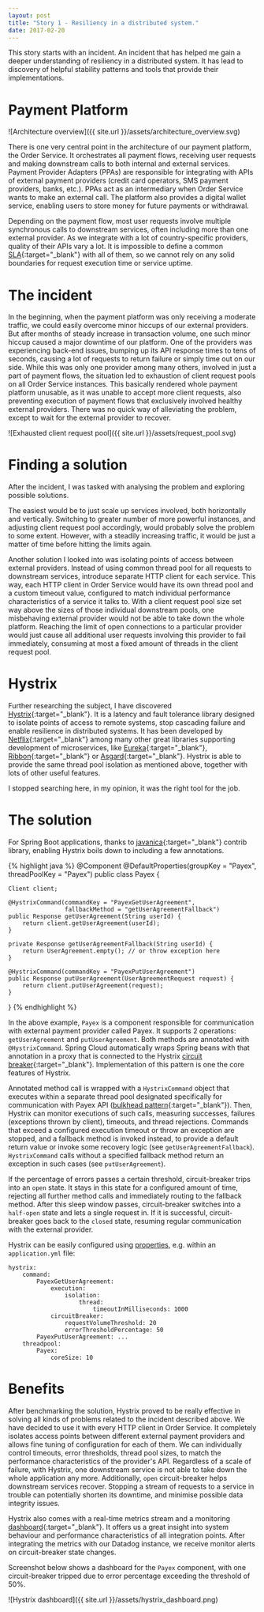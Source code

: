 ```yaml
---
layout: post
title: "Story 1 - Resiliency in a distributed system."
date: 2017-02-20
---
```


This story starts with an incident. An incident that has helped me gain a deeper understanding of resiliency in a distributed system. It has lead to discovery of helpful stability patterns and tools that provide their implementations.

# Payment Platform

![Architecture overview]({{ site.url }}/assets/architecture_overview.svg)

There is one very central point in the architecture of our payment platform, the Order Service. It orchestrates all payment flows, receiving user requests and making downstream calls to both internal and external services. Payment Provider Adapters (PPAs) are responsible for integrating with APIs of external payment providers (credit card operators, SMS payment providers, banks, etc.). PPAs act as an intermediary when Order Service wants to make an external call. The platform also provides a digital wallet service, enabling users to store money for future payments or withdrawal.

Depending on the payment flow, most user requests involve multiple synchronous calls to downstream services, often including more than one external provider. As we integrate with a lot of country-specific providers, quality of their APIs vary a lot. It is impossible to define a common [SLA][sla]{:target="_blank"} with all of them, so we cannot rely on any solid boundaries for request execution time or service uptime.

# The incident

In the beginning, when the payment platform was only receiving a moderate traffic, we could easily overcome minor hiccups of our external providers. But after months of steady increase in transaction volume, one such minor hiccup caused a major downtime of our platform. One of the providers was experiencing back-end issues, bumping up its API response times to tens of seconds, causing a lot of requests to return failure or simply time out on our side. While this was only one provider among many others, involved in just a part of payment flows, the situation led to exhaustion of client request pools on all Order Service instances. This basically rendered whole payment platform unusable, as it was unable to accept more client requests, also preventing execution of payment flows that exclusively involved healthy external providers. There was no quick way of alleviating the problem, except to wait for the external provider to recover.

![Exhausted client request pool]({{ site.url }}/assets/request_pool.svg)

# Finding a solution

After the incident, I was tasked with analysing the problem and exploring possible solutions.

The easiest would be to just scale up services involved, both horizontally and vertically. Switching to greater number of more powerful instances, and adjusting client request pool accordingly, would probably solve the problem to some extent. However, with a steadily increasing traffic, it would be just a matter of time before hitting the limits again.

Another solution I looked into was isolating points of access between external providers. Instead of using common thread pool for all requests to downstream services, introduce separate HTTP client for each service. This way, each HTTP client in Order Service would have its own thread pool and a custom timeout value, configured to match individual performance characteristics of a service it talks to. With a client request pool size set way above the sizes of those individual downstream pools, one misbehaving external provider would not be able to take down the whole platform. Reaching the limit of open connections to a particular provider would just cause all additional user requests involving this provider to fail immediately, consuming at most a fixed amount of threads in the client request pool.

# Hystrix

Further researching the subject, I have discovered [Hystrix][hystrix-homepage]{:target="_blank"}. It is a latency and fault tolerance library designed to isolate points of access to remote systems, stop cascading failure and enable resilience in distributed systems. It has been developed by [Netflix][netflix-github]{:target="_blank"} among many other great libraries supporting development of microservices, like [Eureka][eureka]{:target="_blank"}, [Ribbon][ribbon]{:target="_blank"} or [Asgard][asgard]{:target="_blank"}. Hystrix is able to provide the same thread pool isolation as mentioned above, together with lots of other useful features.

I stopped searching here, in my opinion, it was the right tool for the job.

# The solution

For Spring Boot applications, thanks to [javanica][javanica-github]{:target="_blank"} contrib library, enabling Hystrix boils down to including a few annotations.

{% highlight java %}
@Component
@DefaultProperties(groupKey = "Payex", threadPoolKey = "Payex")
public class Payex {

    Client client;

    @HystrixCommand(commandKey = "PayexGetUserAgreement",
                    fallbackMethod = "getUserAgreementFallback")
    public Response getUserAgreement(String userId) {
        return client.getUserAgreement(userId);
    }

    private Response getUserAgreementFallback(String userId) {
        return UserAgreement.empty(); // or throw exception here
    }

    @HystrixCommand(commandKey = "PayexPutUserAgreement")
    public Response putUserAgreement(UserAgreementRequest request) {
        return client.putUserAgreement(request);
    }
}
{% endhighlight %}

In the above example, `Payex` is a component responsible for communication with external payment provider called Payex. It supports 2 operations: `getUserAgreement` and `putUserAgreement`. Both methods are annotated with `@HystrixCommand`. Spring Cloud automatically wraps Spring beans with that annotation in a proxy that is connected to the Hystrix [circuit breaker][circuit-breaker]{:target="_blank"}. Implementation of this pattern is one the core features of Hystrix. 

Annotated method call is wrapped with a `HystrixCommand` object that executes within a separate thread pool designated specifically for communication with Payex API ([bulkhead pattern][bulkhead-pattern]{:target="_blank"}). Then, Hystrix can monitor executions of such calls, measuring successes, failures (exceptions thrown by client), timeouts, and thread rejections. Commands that exceed a configured execution timeout or throw an exception are stopped, and a fallback method is invoked instead, to provide a default return value or invoke some recovery logic (see `getUserAgreementFallback`). `HystrixCommand` calls without a specified fallback method return an exception in such cases (see `putUserAgreement`).

If the percentage of errors passes a certain threshold, circuit-breaker trips into an `open` state. It stays in this state for a configured amount of time, rejecting all further method calls and immediately routing to the fallback method. After this sleep window passes, circuit-breaker switches into a `half-open` state and lets a single request in. If it is successful, circuit-breaker goes back to the `closed` state, resuming regular communication with the external provider. 

Hystrix can be easily configured using [properties][hystrix-configuration], e.g. within an `application.yml` file:
```
hystrix:
    command:
        PayexGetUserAgreement:
            execution:
                isolation:
                    thread:
                        timeoutInMilliseconds: 1000
            circuitBreaker:
                requestVolumeThreshold: 20
                errorThresholdPercentage: 50
        PayexPutUserAgreement: ...
    threadpool:
        Payex:
            coreSize: 10
```

# Benefits

After benchmarking the solution, Hystrix proved to be really effective in solving all kinds of problems related to the incident described above. We have decided to use it with every HTTP client in Order Service. It completely isolates access points between different external payment providers and allows fine tuning of configuration for each of them. We can individually control timeouts, error thresholds, thread pool sizes, to match the performance characteristics of the provider's API. Regardless of a scale of failure, with Hystrix, one downstream service is not able to take down the whole application any more. Additionally, `open` circuit-breaker helps downstream services recover. Stopping a stream of requests to a service in trouble can potentially shorten its downtime, and minimise possible data integrity issues.

Hystrix also comes with a real-time metrics stream and a monitoring [dashboard][hystrix-dashboard]{:target="_blank"}. It offers us a great insight into system behaviour and performance characteristics of all integration points. After integrating the metrics with our Datadog instance, we receive monitor alerts on circuit-breaker state changes.

Screenshot below shows a dashboard for the `Payex` component, with one circuit-breaker tripped due to error percentage exceeding the threshold of 50%.

![Hystrix dashboard]({{ site.url }}/assets/hystrix_dashboard.png)

[sla]: https://en.wikipedia.org/wiki/Service-level_agreement
[hystrix-homepage]: https://github.com/Netflix/Hystrix
[netflix-github]: https://github.com/Netflix
[eureka]: https://github.com/Netflix/eureka
[asgard]: https://github.com/Netflix/asgard
[ribbon]: https://github.com/Netflix/ribbon
[spinnaker]: http://www.spinnaker.io/
[javanica-github]: https://github.com/Netflix/Hystrix/tree/master/hystrix-contrib/hystrix-javanica
[circuit-breaker]: https://martinfowler.com/bliki/CircuitBreaker.html
[hystrix-dashboard]: https://github.com/Netflix/Hystrix/wiki/Dashboard
[hystrix-configuration]: https://github.com/Netflix/Hystrix/wiki/Configuration
[bulkhead-pattern]: http://cdn.oreillystatic.com/en/assets/1/event/79/Stability%20Patterns%20Presentation.pdf